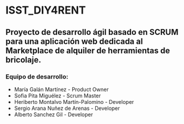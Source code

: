 # ISST_DIY4RENT

## Proyecto de desarrollo ágil basado en SCRUM para una aplicación web dedicada al Marketplace de alquiler de herramientas de bricolaje.

### Equipo de desarrollo:
* María Galán Martínez - Product Owner
* Sofia Pita Miguélez - Scrum Master
* Heriberto Montalvo Martín-Palomino - Developer
* Sergio Arana Nuñez de Arenas - Developer
* Alberto Sanchez Gil - Developer
